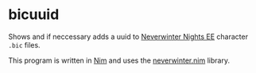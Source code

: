 # bicuuid
Shows and if neccessary adds a uuid to [Neverwinter Nights EE](https://www.beamdog.com/games/neverwinter-nights-enhanced/) character `.bic` files.

This program is written in [Nim](https://nim-lang.org/) and uses the [neverwinter.nim](https://github.com/niv/neverwinter.nim) library.
